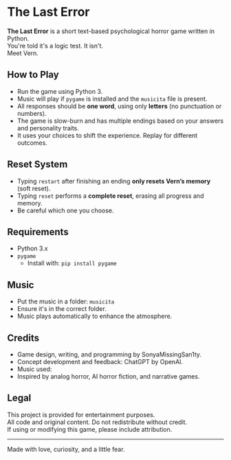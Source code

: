 # The Last Error

**The Last Error** is a short text-based psychological horror game written in Python.  
You're told it's a logic test. It isn't.  
Meet Vern.

## How to Play

- Run the game using Python 3.
- Music will play if `pygame` is installed and the `musicita` file is present.
- All responses should be **one word**, using only **letters** (no punctuation or numbers).
- The game is slow-burn and has multiple endings based on your answers and personality traits.
- It uses your choices to shift the experience. Replay for different outcomes.

## Reset System

- Typing `restart` after finishing an ending **only resets Vern’s memory** (soft reset).
- Typing `reset` performs a **complete reset**, erasing all progress and memory.
- Be careful which one you choose.

## Requirements

- Python 3.x
- `pygame`
  - Install with: `pip install pygame`

## Music

- Put the music in a folder: `musicita`
- Ensure it's in the correct folder.
- Music plays automatically to enhance the atmosphere.

## Credits

- Game design, writing, and programming by SonyaMissingSan1ty.
- Concept development and feedback: ChatGPT by OpenAI.
- Music used: 
- Inspired by analog horror, AI horror fiction, and narrative games.

## Legal

This project is provided for entertainment purposes.  
All code and original content.
Do not redistribute without credit.  
If using or modifying this game, please include attribution.

---

Made with love, curiosity, and a little fear.
